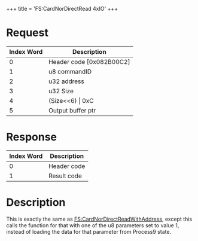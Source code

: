 +++
title = 'FS:CardNorDirectRead 4xIO'
+++

# Request

| Index Word | Description                |
|------------|----------------------------|
| 0          | Header code \[0x082B00C2\] |
| 1          | u8 commandID               |
| 2          | u32 address                |
| 3          | u32 Size                   |
| 4          | (Size\<\<6) \| 0xC         |
| 5          | Output buffer ptr          |

# Response

| Index Word | Description |
|------------|-------------|
| 0          | Header code |
| 1          | Result code |

# Description

This is exactly the same as
[FS:CardNorDirectReadWithAddress](FS:CardNorDirectReadWithAddress "wikilink"),
except this calls the function for that with one of the u8 parameters
set to value 1, instead of loading the data for that parameter from
Process9 state.
